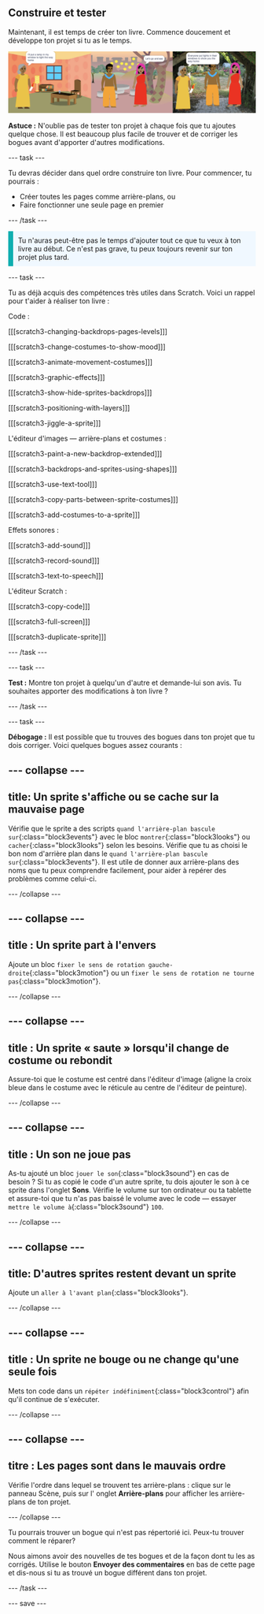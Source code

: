 ## Construire et tester

Maintenant, il est temps de créer ton livre. Commence doucement et développe ton projet si tu as le temps.

![Plusieurs pages d'un projet de livre.](images/pages-rama.png)

**Astuce :** N'oublie pas de tester ton projet à chaque fois que tu ajoutes quelque chose. Il est beaucoup plus facile de trouver et de corriger les bogues avant d'apporter d'autres modifications.

--- task ---

Tu devras décider dans quel ordre construire ton livre. Pour commencer, tu pourrais :
- Créer toutes les pages comme arrière-plans, ou
- Faire fonctionner une seule page en premier

--- /task ---

<p style="border-left: solid; border-width:10px; border-color: #0faeb0; background-color: aliceblue; padding: 10px;">
Tu n'auras peut-être pas le temps d'ajouter tout ce que tu veux à ton livre au début. Ce n'est pas grave, tu peux toujours revenir sur ton projet plus tard. 
</p>

--- task ---

Tu as déjà acquis des compétences très utiles dans Scratch. Voici un rappel pour t'aider à réaliser ton livre :

Code :

[[[scratch3-changing-backdrops-pages-levels]]]

[[[scratch3-change-costumes-to-show-mood]]]

[[[scratch3-animate-movement-costumes]]]

[[[scratch3-graphic-effects]]]

[[[scratch3-show-hide-sprites-backdrops]]]

[[[scratch3-positioning-with-layers]]]

[[[scratch3-jiggle-a-sprite]]]

L'éditeur d'images — arrière-plans et costumes :

[[[scratch3-paint-a-new-backdrop-extended]]]

[[[scratch3-backdrops-and-sprites-using-shapes]]]

[[[scratch3-use-text-tool]]]

[[[scratch3-copy-parts-between-sprite-costumes]]]

[[[scratch3-add-costumes-to-a-sprite]]]

Effets sonores :

[[[scratch3-add-sound]]]

[[[scratch3-record-sound]]]

[[[scratch3-text-to-speech]]]

L'éditeur Scratch :

[[[scratch3-copy-code]]]

[[[scratch3-full-screen]]]

[[[scratch3-duplicate-sprite]]]


--- /task ---

--- task ---

**Test :** Montre ton projet à quelqu'un d'autre et demande-lui son avis. Tu souhaites apporter des modifications à ton livre ?

--- /task ---

--- task ---

**Débogage :** Il est possible que tu trouves des bogues dans ton projet que tu dois corriger. Voici quelques bogues assez courants :

--- collapse ---
---
title: Un sprite s'affiche ou se cache sur la mauvaise page
---

Vérifie que le sprite a des scripts `quand l'arrière-plan bascule sur`{:class="block3events"} avec le bloc `montrer`{:class="block3looks"} ou `cacher`{:class="block3looks"} selon les besoins. Vérifie que tu as choisi le bon nom d'arrière plan dans le `quand l'arrière-plan bascule sur`{:class="block3events"}. Il est utile de donner aux arrière-plans des noms que tu peux comprendre facilement, pour aider à repérer des problèmes comme celui-ci.

--- /collapse ---

--- collapse ---
---
title : Un sprite part à l'envers
---

Ajoute un bloc `fixer le sens de rotation gauche-droite`{:class="block3motion"} ou un `fixer le sens de rotation ne tourne pas`{:class="block3motion"}.

--- /collapse ---

--- collapse ---
---
title : Un sprite « saute » lorsqu'il change de costume ou rebondit
---

Assure-toi que le costume est centré dans l'éditeur d'image (aligne la croix bleue dans le costume avec le réticule au centre de l'éditeur de peinture).

--- /collapse ---

--- collapse ---
---
title : Un son ne joue pas
---

As-tu ajouté un bloc `jouer le son`{:class="block3sound"} en cas de besoin ? Si tu as copié le code d'un autre sprite, tu dois ajouter le son à ce sprite dans l'onglet **Sons**. Vérifie le volume sur ton ordinateur ou ta tablette et assure-toi que tu n'as pas baissé le volume avec le code — essayer `mettre le volume à`{:class="block3sound"} `100`.

--- /collapse ---

--- collapse ---
---
title: D'autres sprites restent devant un sprite
---

Ajoute un `aller à l'avant plan`{:class="block3looks"}.

--- /collapse ---

--- collapse ---
---
title : Un sprite ne bouge ou ne change qu'une seule fois
---

Mets ton code dans un `répéter indéfiniment`{:class="block3control"} afin qu'il continue de s'exécuter.

--- /collapse ---

--- collapse ---
---
titre : Les pages sont dans le mauvais ordre
---

Vérifie l'ordre dans lequel se trouvent tes arrière-plans : clique sur le panneau Scène, puis sur l' onglet **Arrière-plans** pour afficher les arrière-plans de ton projet.

--- /collapse ---

Tu pourrais trouver un bogue qui n'est pas répertorié ici. Peux-tu trouver comment le réparer?

Nous aimons avoir des nouvelles de tes bogues et de la façon dont tu les as corrigés. Utilise le bouton **Envoyer des commentaires** en bas de cette page et dis-nous si tu as trouvé un bogue différent dans ton projet.

--- /task ---


--- save ---
